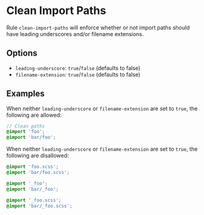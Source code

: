 # Clean Import Paths

Rule `clean-import-paths` will enforce whether or not import paths should have leading underscores and/or filename extensions.

## Options

* `leading-underscore`: `true`/`false` (defaults to false)
* `filename-extension`: `true`/`false` (defaults to false)


## Examples

When neither `leading-underscore` or `filename-extension` are set to `true`, the following are allowed:

```scss
// Clean paths
@import 'foo';
@import 'bar/foo';
```

When neither `leading-underscore` or `filename-extension` are set to `true`, the following are disallowed:

```scss
@import 'foo.scss';
@import 'bar/foo.scss';

@import '_foo';
@import 'bar/_foo';

@import '_foo.scss';
@import 'bar/_foo.scss';
```

